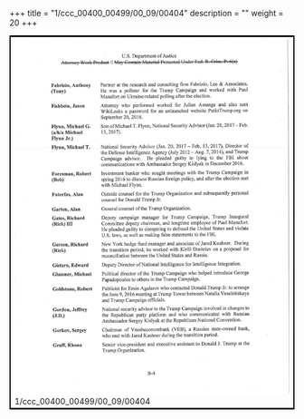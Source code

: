 +++
title = "1/ccc_00400_00499/00_09/00404"
description = ""
weight = 20
+++

<table style="border:2px solid black;max-width:800px;max-height:800px;" 
><tr><td>
<img class="center-fit-jpg"
src="/jpg_/jpg_mueller_report_searchable_404.jpg">
1/ccc_00400_00499/00_09/00404
</img></td></tr></table>
